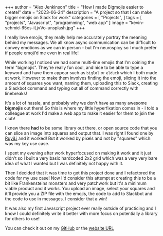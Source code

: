 +++
author = "Alex Jenkinson"
title = "How I made Bigmojis easier to create!"
date = "2023-06-24"
description = "A project so that I can make bigger emojis on Slack for work"
categories = [
    "Projects",
]
tags = [
    "projects",
    "Javascript",
    "programming",
    "web app"
]
image = "kevin-schmid-65es-iLjvVo-unsplash.jpg"
+++

I really love emojis, they really help me accurately portray the meaning behind my messages. We all know async communication can be difficult to convey emotions as we can in person - but I'm neurospicy so I much prefer if people emoji'd me even in real life!

While working I noticed we had some multi-line emojis that I'm coining the term "bigmojis". They're really fun cool, and nice to be able to type a keyword and have them appear such as `biglol` or `elduck` which I both made at work. However to make them involves finding the emoji, slicing it into the amount of squares you want, naming them, uploading this to Slack, creating a Slackbot command and typing out all of command correctly with linebreaks!

It's a lot of hassle, and probably why we don't have as many awesome **bigmojis** out there! So this is where my little hyperfixation comes in - I told a colleague at work I'd make a web app to make it easier for them to join the club!

I knew there **had** to be some library out there, or open source code that you can slice an image into squares and output that. I was right I found one by [RuyiLi](https://github.com/RuyiLi/image-splitter) and it worked! But it worked by pixels and not by "squares" which was my key use case.

I spent my evening after work hyperfocused on making it work and it just didn't so I built a very basic hardcoded 2x2 grid which was a very very bare idea of what I wanted but I was definitely not happy with it.

Then I decided that it was time to get this project done and I refactored the code for my use case! Now I'd consider this attempt at creating this to be a bit like Frankensteins monsters and very patchwork but it's a minimum viable product and it works. You upload an image, select your squares and it'll provide you a ZIP file with the emojis, the code to add to Slackbot and the code to use in messages. I consider that a win!

It was also my first Javascript project ever really outside of practicing and I know I could definitely write it better with more focus on potentially a library for others to use!

You can check it out on my [GitHub](https://github.com/ParagonJenko/slackbot-multiline-emoji-js) or the [website URL](https://alexjenkinson.com/bigmoji)

